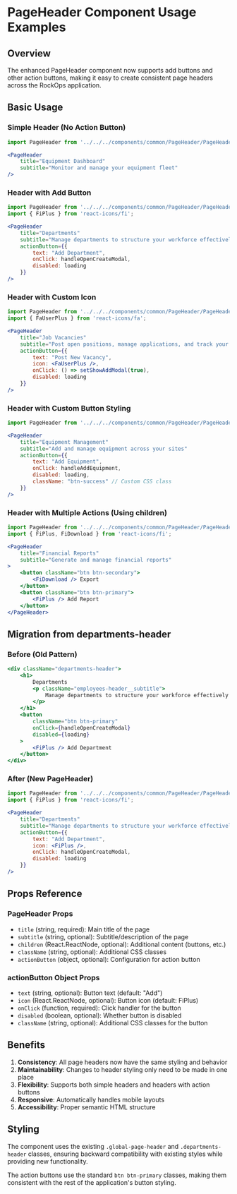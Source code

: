 # PageHeader Component Usage Examples

## Overview
The enhanced PageHeader component now supports add buttons and other action buttons, making it easy to create consistent page headers across the RockOps application.

## Basic Usage

### Simple Header (No Action Button)
```jsx
import PageHeader from '../../../components/common/PageHeader/PageHeader';

<PageHeader
    title="Equipment Dashboard"
    subtitle="Monitor and manage your equipment fleet"
/>
```

### Header with Add Button
```jsx
import PageHeader from '../../../components/common/PageHeader/PageHeader';
import { FiPlus } from 'react-icons/fi';

<PageHeader
    title="Departments"
    subtitle="Manage departments to structure your workforce effectively"
    actionButton={{
        text: "Add Department",
        onClick: handleOpenCreateModal,
        disabled: loading
    }}
/>
```

### Header with Custom Icon
```jsx
import PageHeader from '../../../components/common/PageHeader/PageHeader';
import { FaUserPlus } from 'react-icons/fa';

<PageHeader
    title="Job Vacancies"
    subtitle="Post open positions, manage applications, and track your recruitment process"
    actionButton={{
        text: "Post New Vacancy",
        icon: <FaUserPlus />,
        onClick: () => setShowAddModal(true),
        disabled: loading
    }}
/>
```

### Header with Custom Button Styling
```jsx
import PageHeader from '../../../components/common/PageHeader/PageHeader';

<PageHeader
    title="Equipment Management"
    subtitle="Add and manage equipment across your sites"
    actionButton={{
        text: "Add Equipment",
        onClick: handleAddEquipment,
        disabled: loading,
        className: "btn-success" // Custom CSS class
    }}
/>
```

### Header with Multiple Actions (Using children)
```jsx
import PageHeader from '../../../components/common/PageHeader/PageHeader';
import { FiPlus, FiDownload } from 'react-icons/fi';

<PageHeader
    title="Financial Reports"
    subtitle="Generate and manage financial reports"
>
    <button className="btn btn-secondary">
        <FiDownload /> Export
    </button>
    <button className="btn btn-primary">
        <FiPlus /> Add Report
    </button>
</PageHeader>
```

## Migration from departments-header

### Before (Old Pattern)
```jsx
<div className="departments-header">
    <h1>
        Departments
        <p className="employees-header__subtitle">
            Manage departments to structure your workforce effectively
        </p>
    </h1>
    <button
        className="btn btn-primary"
        onClick={handleOpenCreateModal}
        disabled={loading}
    >
        <FiPlus /> Add Department
    </button>
</div>
```

### After (New PageHeader)
```jsx
import PageHeader from '../../../components/common/PageHeader/PageHeader';
import { FiPlus } from 'react-icons/fi';

<PageHeader
    title="Departments"
    subtitle="Manage departments to structure your workforce effectively"
    actionButton={{
        text: "Add Department",
        icon: <FiPlus />,
        onClick: handleOpenCreateModal,
        disabled: loading
    }}
/>
```

## Props Reference

### PageHeader Props
- `title` (string, required): Main title of the page
- `subtitle` (string, optional): Subtitle/description of the page
- `children` (React.ReactNode, optional): Additional content (buttons, etc.)
- `className` (string, optional): Additional CSS classes
- `actionButton` (object, optional): Configuration for action button

### actionButton Object Props
- `text` (string, optional): Button text (default: "Add")
- `icon` (React.ReactNode, optional): Button icon (default: FiPlus)
- `onClick` (function, required): Click handler for the button
- `disabled` (boolean, optional): Whether button is disabled
- `className` (string, optional): Additional CSS classes for the button

## Benefits

1. **Consistency**: All page headers now have the same styling and behavior
2. **Maintainability**: Changes to header styling only need to be made in one place
3. **Flexibility**: Supports both simple headers and headers with action buttons
4. **Responsive**: Automatically handles mobile layouts
5. **Accessibility**: Proper semantic HTML structure

## Styling

The component uses the existing `.global-page-header` and `.departments-header` classes, ensuring backward compatibility with existing styles while providing new functionality.

The action buttons use the standard `btn btn-primary` classes, making them consistent with the rest of the application's button styling.







